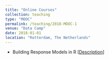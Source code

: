 ```yaml
---
title: "Online Courses"
collection: teaching
type: "MOOC"
permalink: /teaching/2018-MOOC-1
venue: "Data Camp"
date: 2018-01-01
location: "Rotterdam, The Netherlands"
---
```


* Building Response Models in R [[Description](https://www.datacamp.com/courses/building-response-models-in-r)]

<!--
In this course, you will learn how to uncover patterns of marketing actions and customer reactions by building simple models of market response. In particular, you will learn how to quantify the impact of marketing variables, such as price and different promotional tactics, using aggregate sales and individual-level choice data.
-->
